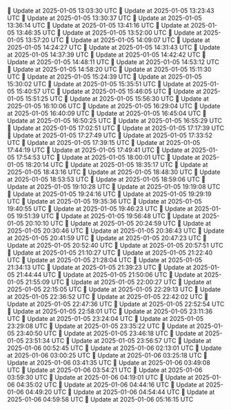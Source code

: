 🔄 Update at 2025-01-05 13:03:30 UTC
🔄 Update at 2025-01-05 13:23:43 UTC
🔄 Update at 2025-01-05 13:30:37 UTC
🔄 Update at 2025-01-05 13:36:14 UTC
🔄 Update at 2025-01-05 13:41:16 UTC
🔄 Update at 2025-01-05 13:46:35 UTC
🔄 Update at 2025-01-05 13:52:00 UTC
🔄 Update at 2025-01-05 13:57:20 UTC
🔄 Update at 2025-01-05 14:09:07 UTC
🔄 Update at 2025-01-05 14:24:27 UTC
🔄 Update at 2025-01-05 14:31:43 UTC
🔄 Update at 2025-01-05 14:37:39 UTC
🔄 Update at 2025-01-05 14:42:42 UTC
🔄 Update at 2025-01-05 14:48:11 UTC
🔄 Update at 2025-01-05 14:53:12 UTC
🔄 Update at 2025-01-05 14:58:20 UTC
🔄 Update at 2025-01-05 15:11:30 UTC
🔄 Update at 2025-01-05 15:24:39 UTC
🔄 Update at 2025-01-05 15:30:02 UTC
🔄 Update at 2025-01-05 15:35:51 UTC
🔄 Update at 2025-01-05 15:40:57 UTC
🔄 Update at 2025-01-05 15:46:05 UTC
🔄 Update at 2025-01-05 15:51:25 UTC
🔄 Update at 2025-01-05 15:56:30 UTC
🔄 Update at 2025-01-05 16:10:06 UTC
🔄 Update at 2025-01-05 16:29:04 UTC
🔄 Update at 2025-01-05 16:40:09 UTC
🔄 Update at 2025-01-05 16:45:04 UTC
🔄 Update at 2025-01-05 16:50:25 UTC
🔄 Update at 2025-01-05 16:55:29 UTC
🔄 Update at 2025-01-05 17:02:51 UTC
🔄 Update at 2025-01-05 17:17:39 UTC
🔄 Update at 2025-01-05 17:27:49 UTC
🔄 Update at 2025-01-05 17:33:52 UTC
🔄 Update at 2025-01-05 17:39:15 UTC
🔄 Update at 2025-01-05 17:44:19 UTC
🔄 Update at 2025-01-05 17:49:41 UTC
🔄 Update at 2025-01-05 17:54:53 UTC
🔄 Update at 2025-01-05 18:00:01 UTC
🔄 Update at 2025-01-05 18:20:14 UTC
🔄 Update at 2025-01-05 18:35:17 UTC
🔄 Update at 2025-01-05 18:43:16 UTC
🔄 Update at 2025-01-05 18:48:30 UTC
🔄 Update at 2025-01-05 18:53:53 UTC
🔄 Update at 2025-01-05 18:59:06 UTC
🔄 Update at 2025-01-05 19:10:28 UTC
🔄 Update at 2025-01-05 19:19:08 UTC
🔄 Update at 2025-01-05 19:24:16 UTC
🔄 Update at 2025-01-05 19:29:19 UTC
🔄 Update at 2025-01-05 19:35:36 UTC
🔄 Update at 2025-01-05 19:40:55 UTC
🔄 Update at 2025-01-05 19:46:23 UTC
🔄 Update at 2025-01-05 19:51:39 UTC
🔄 Update at 2025-01-05 19:56:48 UTC
🔄 Update at 2025-01-05 20:10:10 UTC
🔄 Update at 2025-01-05 20:24:59 UTC
🔄 Update at 2025-01-05 20:30:46 UTC
🔄 Update at 2025-01-05 20:36:43 UTC
🔄 Update at 2025-01-05 20:41:59 UTC
🔄 Update at 2025-01-05 20:47:23 UTC
🔄 Update at 2025-01-05 20:52:40 UTC
🔄 Update at 2025-01-05 20:57:51 UTC
🔄 Update at 2025-01-05 21:10:27 UTC
🔄 Update at 2025-01-05 21:22:40 UTC
🔄 Update at 2025-01-05 21:28:04 UTC
🔄 Update at 2025-01-05 21:34:13 UTC
🔄 Update at 2025-01-05 21:39:23 UTC
🔄 Update at 2025-01-05 21:44:44 UTC
🔄 Update at 2025-01-05 21:50:06 UTC
🔄 Update at 2025-01-05 21:55:09 UTC
🔄 Update at 2025-01-05 22:00:27 UTC
🔄 Update at 2025-01-05 22:15:05 UTC
🔄 Update at 2025-01-05 22:29:13 UTC
🔄 Update at 2025-01-05 22:36:52 UTC
🔄 Update at 2025-01-05 22:42:02 UTC
🔄 Update at 2025-01-05 22:47:36 UTC
🔄 Update at 2025-01-05 22:52:54 UTC
🔄 Update at 2025-01-05 22:58:01 UTC
🔄 Update at 2025-01-05 23:11:36 UTC
🔄 Update at 2025-01-05 23:24:04 UTC
🔄 Update at 2025-01-05 23:29:08 UTC
🔄 Update at 2025-01-05 23:35:22 UTC
🔄 Update at 2025-01-05 23:40:50 UTC
🔄 Update at 2025-01-05 23:46:18 UTC
🔄 Update at 2025-01-05 23:51:34 UTC
🔄 Update at 2025-01-05 23:56:57 UTC
🔄 Update at 2025-01-06 00:52:45 UTC
🔄 Update at 2025-01-06 02:13:01 UTC
🔄 Update at 2025-01-06 03:00:25 UTC
🔄 Update at 2025-01-06 03:25:18 UTC
🔄 Update at 2025-01-06 03:41:35 UTC
🔄 Update at 2025-01-06 03:49:08 UTC
🔄 Update at 2025-01-06 03:54:21 UTC
🔄 Update at 2025-01-06 03:59:30 UTC
🔄 Update at 2025-01-06 04:19:01 UTC
🔄 Update at 2025-01-06 04:35:02 UTC
🔄 Update at 2025-01-06 04:44:16 UTC
🔄 Update at 2025-01-06 04:49:20 UTC
🔄 Update at 2025-01-06 04:54:44 UTC
🔄 Update at 2025-01-06 04:59:58 UTC
🔄 Update at 2025-01-06 05:16:15 UTC
